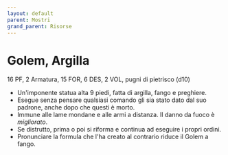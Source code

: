 ```yaml
---
layout: default
parent: Mostri
grand_parent: Risorse
---
```



# Golem, Argilla

16 PF, 2 Armatura, 15 FOR, 6 DES, 2 VOL, pugni di pietrisco (d10)

- Un'imponente statua alta 9 piedi, fatta di argilla, fango e preghiere.
- Esegue senza pensare qualsiasi comando gli sia stato dato dal suo padrone, anche dopo che questi è morto.
- Immune alle lame mondane e alle armi a distanza. Il danno da fuoco è _migliorato_.
- Se distrutto, prima o poi si riforma e continua ad eseguire i propri ordini.
- Pronunciare la formula che l'ha creato al contrario riduce il Golem a fango.
